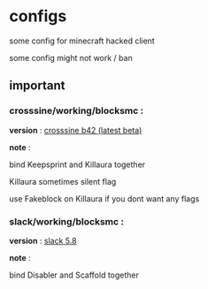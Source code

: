 # configs
some config for minecraft hacked client 

some config might not work / ban

## important

### crosssine/working/blocksmc : 

**version** : [crosssine b42 (latest beta)](https://github.com/shxp3/CrossSine/releases/download/B42/CrossSine-b42.jar)

**note** : 

bind Keepsprint and Killaura together

Killaura sometimes silent flag 

use Fakeblock on Killaura if you dont want any flags

### slack/working/blocksmc : 

**version** : [slack 5.8](https://github.com/DGVPSH/SlackOpen/releases/download/B5.8/Slack.zip)

**note** : 

bind Disabler and Scaffold together
